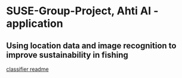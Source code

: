 # SUSE-Group-Project, Ahti AI -application

## Using location data and image recognition to improve sustainability in fishing

[classifier readme](./classifier/README.md)
